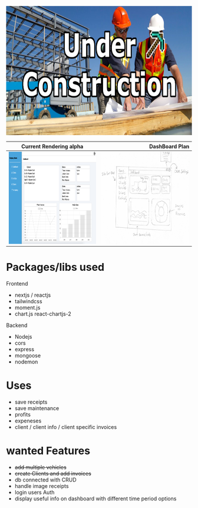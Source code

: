 <img src="./client/img/underconstruction.png" width=100% height=350px/>

|                      Current Rendering alpha                       |                                                          DashBoard Plan |
| :----------------------------------------------------------------: | ----------------------------------------------------------------------: |
| <img src="./client/img/current_ren.png" width=500px height=250px/> | <img src="./client/img/dashboard_sketch.jpg" width=500px height=250px/> |

# Packages/libs used

Frontend

- nextjs / reactjs
- tailwindcss
- moment.js
- chart.js react-chartjs-2

Backend

- Nodejs
- cors
- express
- mongoose
- nodemon

# Uses

- save receipts
- save maintenance
- profits
- expeneses
- client / client info / client specific invoices

# wanted Features

- ~~add multiple vehicles~~
- ~~create Clients and add invoices~~
- db connected with CRUD
- handle image receipts
- login users Auth
- display useful info on dashboard with different time period options
